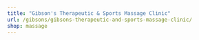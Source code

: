 ```yaml
---
title: "Gibson's Therapeutic & Sports Massage Clinic"
url: /gibsons/gibsons-therapeutic-and-sports-massage-clinic/
shop: massage
---
```

